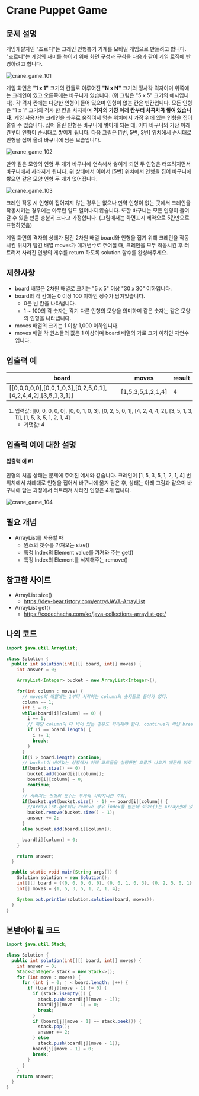 # Crane Puppet Game

## 문제 설명

게임개발자인 "죠르디"는 크레인 인형뽑기 기계를 모바일 게임으로 만들려고 합니다.
"죠르디"는 게임의 재미를 높이기 위해 화면 구성과 규칙을 다음과 같이 게임 로직에 반영하려고 합니다.

![crane_game_101](crane_game_101.png)

게임 화면은 **"1 x 1"** 크기의 칸들로 이루어진 **"N x N"** 크기의 정사각 격자이며 위쪽에는 크레인이 있고 오른쪽에는 바구니가 있습니다.
(위 그림은 "5 x 5" 크기의 예시입니다). 각 격자 칸에는 다양한 인형이 들어 있으며 인형이 없는 칸은 빈칸입니다.
모든 인형은 "1 x 1" 크기의 격자 한 칸을 차지하며 **격자의 가장 아래 칸부터 차곡차곡 쌓여 있습니다.** 게임 사용자는 크레인을 좌우로 움직여서 멈춘 위치에서 가장 위에 있는 인형을 집어 올릴 수 있습니다. 집어 올린 인형은 바구니에 쌓이게 되는 데, 이때 바구니의 가장 아래 칸부터 인형이 순서대로 쌓이게 됩니다. 다음 그림은 [1번, 5번, 3번] 위치에서 순서대로 인형을 집어 올려 바구니에 담은 모습입니다.

![crane_game_102](crane_game_102.png)

만약 같은 모양의 인형 두 개가 바구니에 연속해서 쌓이게 되면 두 인형은 터뜨려지면서 바구니에서 사라지게 됩니다. 위 상태에서 이어서 [5번] 위치에서 인형을 집어 바구니에 쌓으면 같은 모양 인형 두 개가 없어집니다.

![crane_game_103](crane_game_103.gif)

크레인 작동 시 인형이 집어지지 않는 경우는 없으나 만약 인형이 없는 곳에서 크레인을 작동시키는 경우에는 아무런 일도 일어나지 않습니다. 또한 바구니는 모든 인형이 들어갈 수 있을 만큼 충분히 크다고 가정합니다. (그림에서는 화면표시 제약으로 5칸만으로 표현하였음)

게임 화면의 격자의 상태가 담긴 2차원 배열 board와 인형을 집기 위해 크레인을 작동시킨 위치가 담긴 배열 moves가 매개변수로 주어질 때, 크레인을 모두 작동시킨 후 터트려져 사라진 인형의 개수를 return 하도록 solution 함수를 완성해주세요.

## 제한사항

- board 배열은 2차원 배열로 크기는 "5 x 5" 이상 "30 x 30" 이하입니다.
- board의 각 칸에는 0 이상 100 이하인 정수가 담겨있습니다.
  - 0은 빈 칸을 나타냅니다.
  - 1 ~ 100의 각 숫자는 각기 다른 인형의 모양을 의미하며 같은 숫자는 같은 모양의 인형을 나타냅니다.
- moves 배열의 크기는 1 이상 1,000 이하입니다.
- moves 배열 각 원소들의 값은 1 이상이며 board 배열의 가로 크기 이하인 자연수입니다.

## 입출력 예

| board                                                         | moves             | result |
| ------------------------------------------------------------- | ----------------- | ------ |
| [[0,0,0,0,0],[0,0,1,0,3],[0,2,5,0,1],[4,2,4,4,2],[3,5,1,3,1]] | [1,5,3,5,1,2,1,4] | 4      |

1. 입력값: [[0, 0, 0, 0, 0], [0, 0, 1, 0, 3], [0, 2, 5, 0, 1], [4, 2, 4, 4, 2], [3, 5, 1, 3, 1]], [1, 5, 3, 5, 1, 2, 1, 4]
   - 기댓값: 4

## 입출력 예에 대한 설명

#### 입출력 예 #1

인형의 처음 상태는 문제에 주어진 예시와 같습니다. 크레인이 [1, 5, 3, 5, 1, 2, 1, 4] 번 위치에서 차례대로 인형을 집어서 바구니에 옮겨 담은 후, 상태는 아래 그림과 같으며 바구니에 담는 과정에서 터트려져 사라진 인형은 4개 입니다.

![crane_game_104](crane_game_104.jpg)

## 필요 개념

- ArrayList를 사용할 때
  - 원소의 갯수를 가져오는 size()
  - 특정 Index의 Element value를 가져와 주는 get()
  - 특정 Index의 Element를 삭제해주는 remove()

## 참고한 사이트

- ArrayList size()
  - https://dev-bear.tistory.com/entry/JAVA-ArrayList
- ArrayList get()
  - https://codechacha.com/ko/java-collections-arraylist-get/

## 나의 코드

```java
import java.util.ArrayList;

class Solution {
  public int solution(int[][] board, int[] moves) {
    int answer = 0;

    ArrayList<Integer> bucket = new ArrayList<Integer>();

    for(int column : moves) {
      // moves의 배열에는 1부터 시작하는 column의 숫자들로 들어가 있다.
      column -= 1;
      int i = 0;
      while(board[i][column] == 0) {
        i += 1;
        // 해당 column이 다 비어 있는 경우도 처리해야 한다. continue가 아닌 break를 써야하는 것에 주의
        if (i == board.length) {
          i += 1;
          break;
        }
      }
      if(i > board.length) continue;
      // bucket이 비어있는 상황에서 아래 코드들을 실행하면 오류가 나오기 때문에 바로 넣어주고 다음 반복으로 넘기기
      if(bucket.size() == 0) {
        bucket.add(board[i][column]);
        board[i][column] = 0;
        continue;
      }
      // 사라지는 인형의 갯수는 두개씩 사라지니깐 주의.
      if(bucket.get(bucket.size() - 1) == board[i][column]) {
        //ArrayList.get이나 remove 경우 index를 받는데 size()는 Array안에 있는 원소의 갯수를 가져와준다. 그래서 -1을 해줘야 마지막 Index를 가져올 수 있다.
        bucket.remove(bucket.size() - 1);
        answer += 2;
      }
      else bucket.add(board[i][column]);

      board[i][column] = 0;
    }

    return answer;
  }

  public static void main(String args[]) {
    Solution solution = new Solution();
    int[][] board = {{0, 0, 0, 0, 0}, {0, 0, 1, 0, 3}, {0, 2, 5, 0, 1}, {4, 2, 4, 4, 2}, {3, 5, 1, 3, 1}};
    int[] moves = {1, 5, 3, 5, 1, 2, 1, 4};

    System.out.println(solution.solution(board, moves));
  }
}
```

## 본받아야 될 코드

```java
import java.util.Stack;

class Solution {
  public int solution(int[][] board, int[] moves) {
    int answer = 0;
    Stack<Integer> stack = new Stack<>();
    for (int move : moves) {
      for (int j = 0; j < board.length; j++) {
        if (board[j][move - 1] != 0) {
          if (stack.isEmpty()) {
            stack.push(board[j][move - 1]);
            board[j][move - 1] = 0;
            break;
          }
          if (board[j][move - 1] == stack.peek()) {
            stack.pop();
            answer += 2;
          } else
            stack.push(board[j][move - 1]);
          board[j][move - 1] = 0;
          break;
        }
      }
    }
    return answer;
  }
}
```
